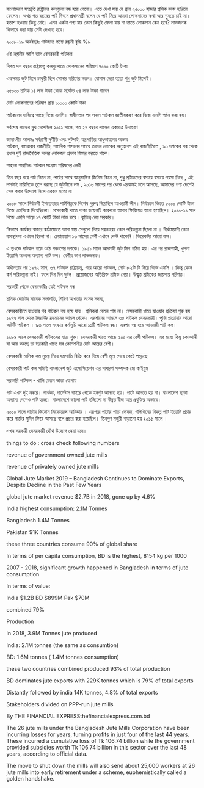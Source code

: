 বাংলাদেশে সম্প্রতি রাষ্ট্রায়ত্ত কলগুলো বন্ধ হয়ে গেলো। এতে দেখা যায় যে প্রায় ২৫০০০ হাজার শ্রমিক কাজ হারিয়ে ফেলেন। অথচ গত বছরের পাট দিবসে প্রধানমন্ত্রী বলেন যে পাট নিয়ে আমরা লোকসানের কথা আর শুনতে চাই না। হতাশ হওয়ার কিছু নেই। এমন একটা পণ্য যার কোন কিছুই ফেলা যায় না তাতে লোকসান কেন হবে? লাভজনক কিভাবে করা যায় সেটা দেখতে হবে। 

২০১৮-১৯ অর্থবছরঃ পাটজাত পণ্যে রপ্তানী বৃদ্ধি %৮

এই রপ্তানীর আশি ভাগ বেসরকারী পাটকল 

বিগত দশ বছরে রাষ্ট্রায়ত্ত্ব কলগুলোতে লোকসানের পরিমাণ ৭০০০ কোটি টাকা

একসময় জুট মিলে চাকুরী ছিল সোনার হরিণের মতন। বোনাস দেয়া হতো শুধু জুট মিলেই। 

২৫০০০ শ্রমিক ১৪ লক্ষ টাকা থেকে সর্বোচ্চ ৫৪ লক্ষ টাকা পাবেন 

মোট লোকসানের পরিমাণ প্রায় ১০০০০ কোটি টাকা 

পাটকলের দায়িত্বে আছে বিজে এমসি। স্বাধীনতার পর সকল পাটকল জাতীয়করণ করে বিজে এমসি গঠন করা হয়। 

সর্বশেষ লাভের মুখ দেখেছিল ২০১১ সালে, গত ২৭ বছরে লাভের একমাত্র উদাহরণ  

জাহাংগীর আলমঃ সর্বগ্রাসী দুর্ণীতি এবং লুটপাট, যন্ত্রপাতির আধুকায়নের অভাব
\
পাটকল, বামধারার রাজনীতি, সামরিক শাসনের সময়ে তাদের লোকের অনুপ্রবেশ এই রাজনীতিতে , ৯০ দশকের পর থেকে প্রধান দুই রাজনৈতিক দলের লোকজন প্রভাব বিস্তার করতে থাকে। 

শাহানা শারমিনঃ পাটকল সংগ্রাম পরিষদের নেত্রী

তিন বছর ধরে পাট কিনে না, পাটের সাথে আনুষাঙ্গিক জিনিস কিনে না, শুধু শ্রমিকদের বসায়ে বসায়ে পয়সা দিছে , এই লসটাই চারিদিকে তুলে ধরছে যে জুটমিলে লস , ২০১৬ সালের পর থেকে এরকমই চলে আসছে, আমাদের পণ্য দেশেই সেল করার উদ্যোগ নিলে এরকম হতো না 

২০০৮ সালে নির্বাচনী ইশতেহারে পাটশিল্পকে বিশেষ গুরুত্ব দিয়েছিল আওয়ামী লীগ। নির্বাচনে জিতে ৫০০০ কোটি টাকা বিজে এমসিকে দিয়েছিলো। বেসরকারী খাতে থাকা কয়েকটি কারখানা আবার ফিরিয়েও আনা হয়েছিল। ২০১০-১১ সাল বিজে এমসি সাড়ে ১৭ কোটি টাকা লাভ করে। কৃতিত্ব নেয় সরকার। 

কিভাবে কার্যকর বাজার কাঠামোতে আনা যায় সেগুলো নিয়ে সরকারের কোন পরিকল্পনা ছিলো না । দীর্ঘমেয়াদী কোন ব্যবস্থাপনা এখানে ছিলো না। চেয়ারম্যান  ১৩ মাসের বেশী এখানে কেউ থাকেনি। ডিরেকটর আরো কম। 

এ ভুখন্ডে পাটকল গড়ে ওঠে পঞ্চাশের দশকে। ১৯৫১ সালে আদমজী জুট মিল গঠিত হয়। এর পর রাজশাহী, খুলনা ইত্যাদি অঞ্চলে অন্যান্য পাট কল। বেশীর ভাগ লাভজনক। 

স্বাধীনতার পর ১৯৭২ সাল, ৬৭ পাটকল রাষ্ট্রায়ত্ত্ব,  পরে আরো পাটকল, মোট ৮২টি টি নিয়ে বিজে এমসি । কিন্তু কোন কর্ম পরিকল্পনা নাই। ফলে দিন দিন দুর্বল। প্রয়োজনের অতিরিক্ত শ্রমিক নেয়া। উত্বৃত্ত শ্রমিকের জায়গায় পরিণত। 

সরকারী থেকে বেসরকারীঃ যেই পাটকল বন্ধ 

শ্রমিক জোটের সাবেক সভাপতি, শিরিণ আখতার সংসদ সদস্য, 

বেসরকারীতে যাওয়ার পর পাটকল বন্ধ হয়ে যায়। শ্রমিকরা বেতন পায় না। বেসরকারী খাতে যাওয়ার প্রক্রিয়া শুরু হয় ১৯৭৭ সাল থেকে জিয়াউর রহমানের আমল থেকে। এরশাদের আমলে ৩৫ পাটকল বেসরকারী। পুজি প্রত্যাহার আরো আটটি পাটকল । ৯৩ সালে সংস্কার কর্মসূচি  আরো ১১টি পাটকল বন্ধ। এরপর বন্ধ হয়ে আদমজী পাট কল। 

১৯৮৪ সালে বেসরকারী পাটকলের যাত্রা শুরু। বেসরকারী খাতে আছে ২০০ এর বেশী পাটকল। এর মধ্যে কিছু কোম্পানী যা আয় করছে তা সরকারী খাতে সব কোম্পানীর মোট আয়ের বেশী। 

বেসরকারী মালিক কম মূল্যে নিয়ে যন্ত্রপাতি বিক্রি করে দিয়ে বেশী মূল্য পেয়ে কেটে পড়েছে

বেসরকারী পাট কল সমিতি   বাংলাদেশ জুট এসোসিয়েশন  এর সাধারণ সম্পাদক মো কাইয়ুম 

সরকারি পাটকল - খালি বেতন ভাতা যোগায়

পাট এখন দুই নম্বরে। পার্থক্য, গার্মেন্টস বাইরে থেকে ইনপুট আনতে হয়। পাটে আনতে হয় না। বাংলাদেশ ছাড়া অন্যান্য দেশেও পাট হচ্ছে। বাংলাদেশে ভালো পাট হচ্ছিলো না উন্নত বীজ আর প্রযুক্তির অভাবে।

২০১০ সালে পাটের জিনোম সিকোয়েন্স আবিষ্কার । এরপরে পাটের পাতা ভেষজ, পলিথিনের বিকল্প পাট ইত্যাদি প্রচার করে পাটের সুদিন ফিরে আসছে বলে প্রচার করা হয়েছিল। তিনগুণ মজুরী বাড়ানো হয় ২০১৫ সালে । 

এখন সরকারী বেসরকারী যৌথ উদ্যোগ নেয়া হবে।  

things to do :  cross check following numbers

revenue of government owned jute mills

revenue of privately owned jute mills

Global Jute Market 2019 – Bangladesh Continues to Dominate Exports, Despite Decline in the Past Few Years

global jute market revenue $2.7B in 2018, gone up by 4.6% 

India highest consumption: 2.1M Tonnes

Bangladesh 1.4M   Tonnes 

Pakistan 91K  Tonnes 

these three countries consume 90% of global share 

In terms of per capita consumption, BD is the highest, 8154 kg per 1000
 
 2007 - 2018, significant growth happened in Bangladesh in terms of jute consumption
 
 In terms of value: 
 
 India $1.2B
 BD $899M
 Pak $70M
 
 combined 79% 
 
 Production 
 
 In 2018, 3.9M Tonnes jute produced
 
 India: 2.1M  tonnes (the same as consumtion)
 
 BD: 1.6M tonnes ( 1.4M tonnes consumption) 
 
these two countries combined produced 93% of total production 

BD dominates jute exports with 229K tonnes which is 79% of total exports

Distantly followed by india 14K tonnes, 4.8% of total exports



Stakeholders divided on PPP-run jute mills

By THE FINANCIAL EXPRESSthefinancialexpress.com.bd


The 26 jute mills under the Bangladesh Jute Mills Corporation have been incurring losses for years, turning profits in just four of the last 44 years. These incurred a cumulative loss of Tk 106.74 billion while the government provided subsidies worth Tk 106.74 billion in this sector over the last 48 years, according to official data.



The move to shut down the mills will also send about 25,000 workers at 26 jute mills into early retirement under a scheme, euphemistically called a golden handshake.

